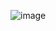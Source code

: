 ![image](https://github.com/Tenmaxx/numero-secreto/assets/37487678/fb8b8fa8-7738-4c7e-b590-8223f4c3fcb4)
